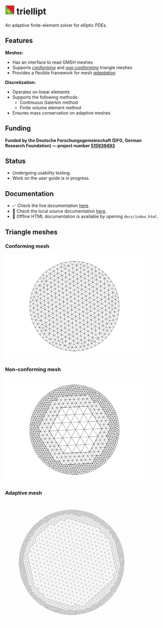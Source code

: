 
# <img src="./docs/configs/logo.png" width="30" height="30"> triellipt

An adaptive finite-element solver for elliptic PDEs.

## Features

**Meshes:**
- Has an interface to read GMSH meshes  
- Supports [*conforming*](#conforming-mesh) and [*non-conforming*](#non-conforming-mesh) triangle meshes
- Provides a flexible framework for mesh [*adaptation*](#adaptive-mesh)

**Discretization:**
- Operates on linear elements  
- Supports the following methods:  
  - Continuous Galerkin method  
  - Finite volume element method  
- Ensures mass conservation on adaptive meshes

## Funding

**Funded by the Deutsche Forschungsgemeinschaft (DFG, German Research Foundation) —
project number [515939493](https://gepris.dfg.de/gepris/projekt/515939493?language=en)**

## Status

- Undergoing usability testing.
- Work on the user guide is in progress.

## Documentation

- ✅ Check the live documentation [here](https://igsemenov.github.io/triellipt/).
- 📄 Check the local source documentation [here](docs/sources/index.md).
- 💾 Offline HTML documentation is available by opening `docs/index.html`.

## Triangle meshes

### Conforming mesh

<img src="./docs/images/conforming-mesh.png" width="450">

### Non-conforming mesh

<img src="./docs/images/non-conforming-mesh.png" width="450">

### Adaptive mesh

&nbsp;&nbsp;&nbsp;&nbsp;<img src="docs/images/circ-amr.gif" alt="Demo GIF" width="400"/>

